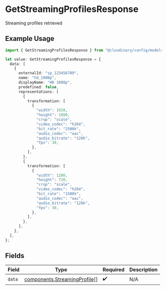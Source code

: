 # GetStreamingProfilesResponse

Streaming profiles retrieved

## Example Usage

```typescript
import { GetStreamingProfilesResponse } from "@cloudinary/config/models/operations";

let value: GetStreamingProfilesResponse = {
  data: [
    {
      externalId: "sp_123456789",
      name: "hd_1080p",
      displayName: "HD 1080p",
      predefined: false,
      representations: [
        {
          transformation: [
            {
              "width": 1920,
              "height": 1080,
              "crop": "scale",
              "video_codec": "h264",
              "bit_rate": "2500k",
              "audio_codec": "aac",
              "audio_bitrate": "128k",
              "fps": 30,
            },
          ],
        },
        {
          transformation: [
            {
              "width": 1280,
              "height": 720,
              "crop": "scale",
              "video_codec": "h264",
              "bit_rate": "1500k",
              "audio_codec": "aac",
              "audio_bitrate": "128k",
              "fps": 30,
            },
          ],
        },
      ],
    },
  ],
};
```

## Fields

| Field                                                                        | Type                                                                         | Required                                                                     | Description                                                                  |
| ---------------------------------------------------------------------------- | ---------------------------------------------------------------------------- | ---------------------------------------------------------------------------- | ---------------------------------------------------------------------------- |
| `data`                                                                       | [components.StreamingProfile](../../models/components/streamingprofile.md)[] | :heavy_check_mark:                                                           | N/A                                                                          |